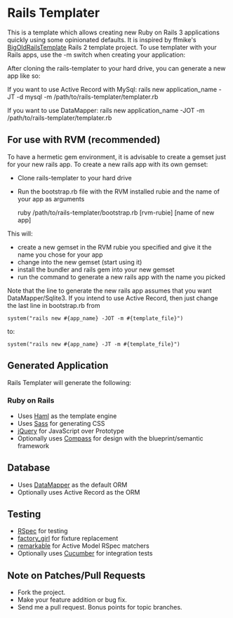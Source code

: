 # Rails Templater

This is a template which allows creating new Ruby on Rails 3 applications quickly using some opinionated defaults. It is inspired by ffmike's [BigOldRailsTemplate](http://github.com/ffmike/BigOldRailsTemplate) Rails 2 template project. To use templater with your Rails apps, use the -m switch when creating your application:

After cloning the rails-templater to your hard drive, you can generate a new app like so:

If you want to use Active Record with MySql:
    rails new application_name -JT -d mysql -m /path/to/rails-templater/templater.rb

If you want to use DataMapper:
    rails new application_name -JOT -m /path/to/rails-templater/templater.rb

## For use with RVM (recommended)

To have a hermetic gem environment, it is advisable to create a gemset just for your new rails app. To create a new rails app with its own gemset:

* Clone rails-templater to your hard drive
* Run the bootstrap.rb file with the RVM installed rubie and the name of your app as arguments

    ruby /path/to/rails-templater/bootstrap.rb [rvm-rubie] [name of new app]

This will:

* create a new gemset in the RVM rubie you specified and give it the name you chose for your app
* change into the new gemset (start using it)
* install the bundler and rails gem into your new gemset
* run the command to generate a new rails app with the name you picked

Note that the line to generate the new rails app assumes that you want DataMapper/Sqlite3. If you intend to use Active Record, then just change the last line in bootstrap.rb from

    system("rails new #{app_name} -JOT -m #{template_file}")

to:

    system("rails new #{app_name} -JT -m #{template_file}")

## Generated Application

Rails Templater will generate the following:

### Ruby on Rails

* Uses [Haml](http://haml-lang.com) as the template engine
* Uses [Sass](http://sass-lang.com) for generating CSS
* [jQuery](http://jquery.com/) for JavaScript over Prototype
* Optionally uses [Compass](http://compass-style.org) for design with the blueprint/semantic framework

## Database

* Uses [DataMapper](http://datamapper.org/) as the default ORM
* Optionally uses Active Record as the ORM

## Testing

* [RSpec](http://github.com/rspec/rspec) for testing
* [factory_girl](http://github.com/thoughtbot/factory_girl) for fixture replacement
* [remarkable](http://github.com/remarkable/remarkable) for Active Model RSpec matchers
* Optionally uses [Cucumber](http://github.com/aslakhellesoy/cucumber-rails) for integration tests

## Note on Patches/Pull Requests

* Fork the project.
* Make your feature addition or bug fix.
* Send me a pull request. Bonus points for topic branches.
